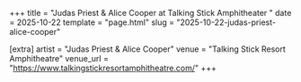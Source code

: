 +++
title = "Judas Priest & Alice Cooper at Talking Stick Amphitheater "
date = 2025-10-22
template = "page.html"
slug = "2025-10-22-judas-priest-alice-cooper"

[extra]
artist = "Judas Priest & Alice Cooper"
venue = "Talking Stick Resort Amphitheatre"
venue_url = "https://www.talkingstickresortamphitheatre.com/"
+++
